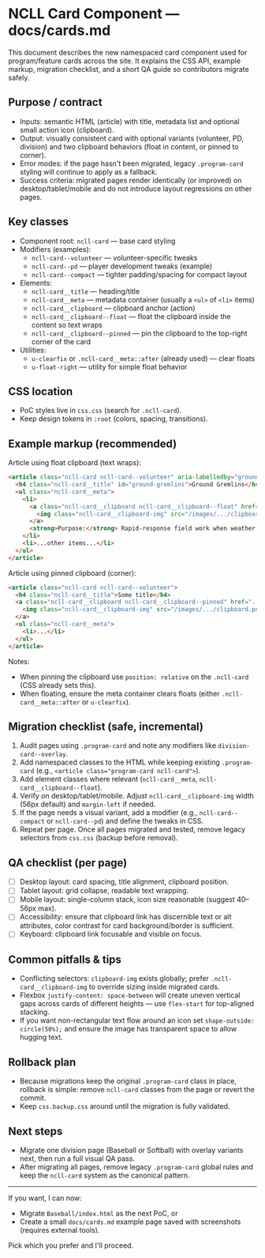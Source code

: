 # NCLL Card Component — docs/cards.md

This document describes the new namespaced card component used for program/feature cards across the site. It explains the CSS API, example markup, migration checklist, and a short QA guide so contributors migrate safely.

## Purpose / contract
- Inputs: semantic HTML (article) with title, metadata list and optional small action icon (clipboard).
- Output: visually consistent card with optional variants (volunteer, PD, division) and two clipboard behaviors (float in content, or pinned to corner).
- Error modes: if the page hasn't been migrated, legacy `.program-card` styling will continue to apply as a fallback.
- Success criteria: migrated pages render identically (or improved) on desktop/tablet/mobile and do not introduce layout regressions on other pages.

## Key classes
- Component root: `ncll-card` — base card styling
- Modifiers (examples):
  - `ncll-card--volunteer` — volunteer-specific tweaks
  - `ncll-card--pd` — player development tweaks (example)
  - `ncll-card--compact` — tighter padding/spacing for compact layout
- Elements:
  - `ncll-card__title` — heading/title
  - `ncll-card__meta` — metadata container (usually a `<ul>` of `<li>` items)
  - `ncll-card__clipboard` — clipboard anchor (action)
  - `ncll-card__clipboard--float` — float the clipboard inside the content so text wraps
  - `ncll-card__clipboard--pinned` — pin the clipboard to the top-right corner of the card
- Utilities:
  - `u-clearfix` or `.ncll-card__meta::after` (already used) — clear floats
  - `u-float-right` — utility for simple float behavior

## CSS location
- PoC styles live in `css.css` (search for `.ncll-card`).
- Keep design tokens in `:root` (colors, spacing, transitions).

## Example markup (recommended)

Article using float clipboard (text wraps):

```html
<article class="ncll-card ncll-card--volunteer" aria-labelledby="ground-gremlins">
  <h4 class="ncll-card__title" id="ground-gremlins">Ground Gremlins</h4>
  <ul class="ncll-card__meta">
    <li>
      <a class="ncll-card__clipboard ncll-card__clipboard--float" href="..." rel="noopener noreferrer">
        <img class="ncll-card__clipboard-img" src="/images/.../clipboard.png" alt="Opt-in" />
      </a>
      <strong>Purpose:</strong> Rapid-response field work when weather hits
    </li>
    <li>...other items...</li>
  </ul>
</article>
```

Article using pinned clipboard (corner):

```html
<article class="ncll-card ncll-card--volunteer">
  <h4 class="ncll-card__title">Some title</h4>
  <a class="ncll-card__clipboard ncll-card__clipboard--pinned" href="...">
    <img class="ncll-card__clipboard-img" src="/images/.../clipboard.png" alt="Opt-in" />
  </a>
  <ul class="ncll-card__meta">
    <li>...</li>
  </ul>
</article>
```

Notes:
- When pinning the clipboard use `position: relative` on the `.ncll-card` (CSS already sets this).
- When floating, ensure the meta container clears floats (either `.ncll-card__meta::after` or `u-clearfix`).

## Migration checklist (safe, incremental)
1. Audit pages using `.program-card` and note any modifiers like `division-card--overlay`.
2. Add namespaced classes to the HTML while keeping existing `.program-card` (e.g., `<article class="program-card ncll-card">`).
3. Add element classes where relevant (`ncll-card__meta`, `ncll-card__clipboard--float`).
4. Verify on desktop/tablet/mobile. Adjust `ncll-card__clipboard-img` width (56px default) and `margin-left` if needed.
5. If the page needs a visual variant, add a modifier (e.g., `ncll-card--compact` or `ncll-card--pd`) and define the tweaks in CSS.
6. Repeat per page. Once all pages migrated and tested, remove legacy selectors from `css.css` (backup before removal).

## QA checklist (per page)
- [ ] Desktop layout: card spacing, title alignment, clipboard position.
- [ ] Tablet layout: grid collapse, readable text wrapping.
- [ ] Mobile layout: single-column stack, icon size reasonable (suggest 40–56px max).
- [ ] Accessibility: ensure that clipboard link has discernible text or alt attributes, color contrast for card background/border is sufficient.
- [ ] Keyboard: clipboard link focusable and visible on focus.

## Common pitfalls & tips
- Conflicting selectors: `clipboard-img` exists globally; prefer `.ncll-card__clipboard-img` to override sizing inside migrated cards.
- Flexbox `justify-content: space-between` will create uneven vertical gaps across cards of different heights — use `flex-start` for top-aligned stacking.
- If you want non-rectangular text flow around an icon set `shape-outside: circle(50%);` and ensure the image has transparent space to allow hugging text.

## Rollback plan
- Because migrations keep the original `.program-card` class in place, rollback is simple: remove `ncll-card` classes from the page or revert the commit.
- Keep `css.backup.css` around until the migration is fully validated.

## Next steps
- Migrate one division page (Baseball or Softball) with overlay variants next, then run a full visual QA pass.
- After migrating all pages, remove legacy `.program-card` global rules and keep the `ncll-card` system as the canonical pattern.

---

If you want, I can now:
- Migrate `Baseball/index.html` as the next PoC, or
- Create a small `docs/cards.md` example page saved with screenshots (requires external tools).

Pick which you prefer and I'll proceed.